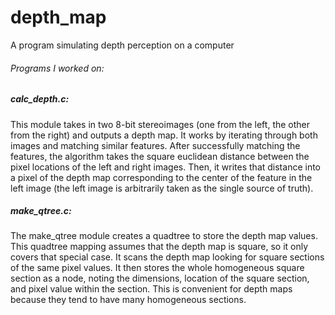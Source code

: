 depth_map
=========

A program simulating depth perception on a computer

###### Programs I worked on:

##### calc_depth.c:

This module takes in two 8-bit stereoimages (one from the left, the other from the right) and outputs a depth map. 
It works by iterating through both images and matching similar features. After successfully matching the features, 
the algorithm takes the square euclidean distance between the pixel locations of the left and right images. Then, 
it writes that distance into a pixel of the depth map corresponding to the center of the feature in the left image
(the left image is arbitrarily taken as the single source of truth).

##### make_qtree.c:

The make_qtree module creates a quadtree to store the depth map values. This quadtree mapping assumes that the depth
map is square, so it only covers that special case.  It scans the depth map looking for square sections of the same
pixel values. It then stores the whole homogeneous square section as a node, noting the dimensions, location of the square section, and pixel value within the section. This is convenient for depth maps because they tend to have many homogeneous sections.

